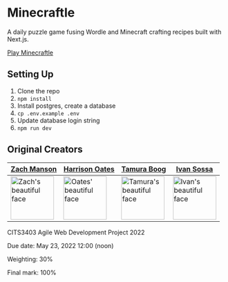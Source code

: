 # Minecraftle

A daily puzzle game fusing Wordle and Minecraft crafting recipes built with Next.js.

[Play Minecraftle](https://minecraftle.zachmanson.com)

## Setting Up

1. Clone the repo
2. `npm install`
3. Install postgres, create a database
4. `cp .env.example .env`
5. Update database login string
6. `npm run dev`

## Original Creators

| [Zach Manson](https://github.com/pavo-etc)                                                               | [Harrison Oates](https://github.com/Oatesha)                                                             | [Tamura Boog](https://github.com/Tamura77)                                                                 | [Ivan Sossa](https://github.com/SossaG)                                                                  |
| -------------------------------------------------------------------------------------------------------- | -------------------------------------------------------------------------------------------------------- | ---------------------------------------------------------------------------------------------------------- | -------------------------------------------------------------------------------------------------------- |
| <img alt="Zach's beautiful face" src="https://avatars.githubusercontent.com/u/24368336?v=4" width="100"> | <img alt="Oates' beautiful face" src="https://avatars.githubusercontent.com/u/73292759?v=4" width="100"> | <img alt="Tamura's beautiful face" src="https://avatars.githubusercontent.com/u/92499933?v=4" width="100"> | <img alt="Ivan's beautiful face" src="https://avatars.githubusercontent.com/u/53945538?v=4" width="100"> |

CITS3403 Agile Web Development Project 2022

Due date: May 23, 2022 12:00 (noon)

Weighting: 30%

Final mark: 100%
